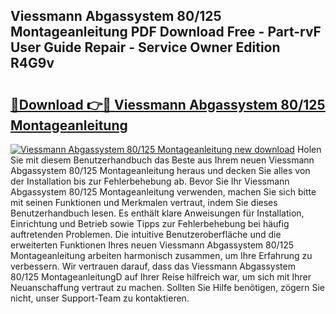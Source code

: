 ## Viessmann Abgassystem 80/125 Montageanleitung PDF Download Free - Part-rvF User Guide Repair - Service Owner Edition R4G9v

# <h2><a href="http://df8tja.blite.top/?on=Viessmann+Abgassystem+80%2f125+Montageanleitung">🔗Download 👉🔴 Viessmann Abgassystem 80/125 Montageanleitung</a></h2>

[![Viessmann Abgassystem 80/125 Montageanleitung new download](https://i.imgur.com/lujVjoI.png)](http://df8tja.blite.top/?on=Viessmann+Abgassystem+80%2f125+Montageanleitung)
Holen Sie mit diesem Benutzerhandbuch das Beste aus Ihrem neuen Viessmann Abgassystem 80/125 Montageanleitung heraus und decken Sie alles von der Installation bis zur Fehlerbehebung ab. Bevor Sie Ihr Viessmann Abgassystem 80/125 Montageanleitung verwenden, machen Sie sich bitte mit seinen Funktionen und Merkmalen vertraut, indem Sie dieses Benutzerhandbuch lesen. Es enthält klare Anweisungen für Installation, Einrichtung und Betrieb sowie Tipps zur Fehlerbehebung bei häufig auftretenden Problemen. Die intuitive Benutzeroberfläche und die erweiterten Funktionen Ihres neuen Viessmann Abgassystem 80/125 Montageanleitung arbeiten harmonisch zusammen, um Ihre Erfahrung zu verbessern. Wir vertrauen darauf, dass das Viessmann Abgassystem 80/125 MontageanleitungD auf Ihrer Reise hilfreich war, um sich mit Ihrer Neuanschaffung vertraut zu machen. Sollten Sie Hilfe benötigen, zögern Sie nicht, unser Support-Team zu kontaktieren.
